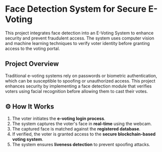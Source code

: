 # Face Detection System for Secure E-Voting
This project integrates face detection into an E-Voting System to enhance security and prevent fraudulent access. The system uses computer vision and machine learning techniques to verify voter identity before granting access to the voting portal.


##  Project Overview
Traditional e-voting systems rely on passwords or biometric authentication, which can be susceptible to spoofing or unauthorized access. This project enhances security by implementing a face detection module that verifies voters using facial recognition before allowing them to cast their votes.

## ⚙️ How It Works
1. The voter initiates the **e-voting login process**.
2. The system captures the voter's face in **real-time** using the webcam.
3. The captured face is matched against the **registered database**.
4. If verified, the voter is granted access to the **secure blockchain-based voting system**.
5. The system ensures **liveness detection** to prevent spoofing attacks.
